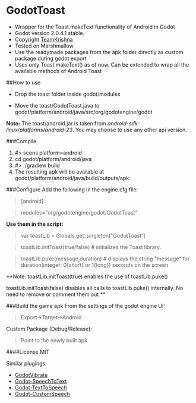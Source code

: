 # GodotToast
- Wrapper for the Toast.makeText functionality of Android in Godot
- Godot version 2.0.4.1 stable.
- Copyright [TeamKrishna](http://teamkrishna.in)
- Tested on Marshmallow.
- Use the readymade packages from the apk folder directly as custom package during godot export 
- Uses only Toast.makeText() as of now. Can be extended to wrap all the available methods of Android Toast

##How to use
- Drop the toast folder inside godot/modules

- Move the toast/GodotToast.java to godot/platform/android/java/src/org/godotengine/godot


**Note:** The toast/android.jar is taken from  *android-sdk-linux/platforms/android-23*. You may choose to use any other api version.

###Compile
1. #> scons platform=android
2. cd godot/platform/android/java
3. #> ./gradlew build
4. The resulting apk will be available at godot/platform/android/java/build/outputs/apk
 
###Configure
Add the following in the engine.cfg file:

> [android]

> modules="org/godotengine/godot/GodotToast"

**Use them in the script:**

> var toastLib = Globals.get_singleton("GodotToast")

> toastLib.initToast(true/false) # initializes the Toast library.

> toastLib.puke(message,duration) # displays the string "message" for duration(integer: 0{short} or 1{long}) seconds on the screen

**Note: 
toastLib.initToast(true) enables the use of toastLib.puke()

toastLib.initToast(false) disables all calls to toastLib.puke() internally. No need to remove or comment them out
**

###Build the game apk
From the settings of the godot engine UI:

> Export->Target->Android


Custom Package (Debug/Release):
> Point to the newly built apk

####License
MIT


Similar plugings: 
- [GodotVibrate](https://github.com/literaldumb/GodotVibrate)
- [Godot-SpeechToText](https://github.com/literaldumb/Godot-SpeechToText)
- [Godot-TextToSpeech](https://github.com/literaldumb/Godot-TextToSpeech)
- [Godot-CustomSpeech](https://github.com/literaldumb/Godot-CustomSpeech)


